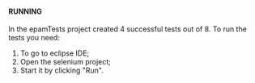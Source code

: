 #### RUNNING ####
In the epamTests project created 4 successful tests out of 8.
To run the tests you need:
1. To go to eclipse IDE;
2. Open the selenium project;
3. Start it by clicking "Run".
